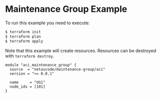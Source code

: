 <!-- BEGIN_TF_DOCS -->
# Maintenance Group Example

To run this example you need to execute:

```bash
$ terraform init
$ terraform plan
$ terraform apply
```

Note that this example will create resources. Resources can be destroyed with `terraform destroy`.

```hcl
module "aci_maintenance_group" {
  source  = "netascode/maintenance-group/aci"
  version = ">= 0.0.1"

  name     = "UG1"
  node_ids = [101]
}

```
<!-- END_TF_DOCS -->